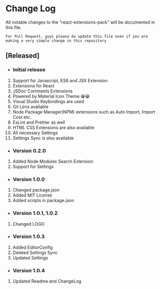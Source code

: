 # Change Log

All notable changes to the "react-extensions-pack" will be documented in this file.

`For Pull Request, guys please do update this file even if you are making a very simple change in this repository`

## [Released]

- ### Initial release

1. Support for Javascript, ES6 and JSX Extension
2. Extensions for React
3. JSDoc Comments Extensions
4. Powered by Material Icon Theme 😁😁
5. Visual Studio Keybindings are used
6. Git Lens available
7. Node Package Manager(NPM) extensions such as Auto Import, Import Cost etc.
8. EsLint and Prettier as well
9. HTML CSS Extensions are also available
10. All necessary Settings
11. Settings Sync is also available

- ### Version 0.2.0

1. Added Node Modules Search Extension
2. Support for Settings

- ### Version 1.0.0

1. Changed package.json
2. Added MIT License
3. Added scripts in package.json

- ### Version 1.0.1, 1.0.2

1. Changed LOGO

- ### Version 1.0.3

1. Added EditorConfig
2. Deleted Settings Sync
3. Updated Settings

- ### Version 1.0.4

1. Updated Readme and ChangeLog

